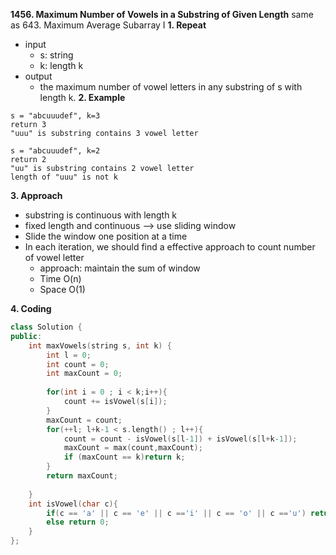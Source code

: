 **1456. Maximum Number of Vowels in a Substring of Given Length**
same as 643. Maximum Average Subarray I
**1. Repeat**
- input
	- s: string
	- k: length k 
- output
	-  the maximum number of vowel letters in any substring of s with length k.
**2. Example**
```
s = "abcuuudef", k=3
return 3
"uuu" is substring contains 3 vowel letter

s = "abcuuudef", k=2
return 2
"uu" is substring contains 2 vowel letter
length of "uuu" is not k
```
**3. Approach**
- substring is continuous with length k 
- fixed length and continuous --> use sliding window
- Slide the window one position at a time
- In each iteration, we should find a effective approach to count number of vowel letter 
	- approach: maintain the sum of window  
	- Time O(n)
	- Space O(1)

**4. Coding**

```c++
class Solution {
public:
    int maxVowels(string s, int k) {
        int l = 0;
        int count = 0;
        int maxCount = 0;
        
        for(int i = 0 ; i < k;i++){
            count += isVowel(s[i]);
        }
        maxCount = count;
        for(++l; l+k-1 < s.length() ; l++){
            count = count - isVowel(s[l-1]) + isVowel(s[l+k-1]);
            maxCount = max(count,maxCount);
            if (maxCount == k)return k;
        }
        return maxCount;
        
    }
    int isVowel(char c){
        if(c == 'a' || c == 'e' || c =='i' || c == 'o' || c =='u') return 1;
        else return 0;
    }
};
```
